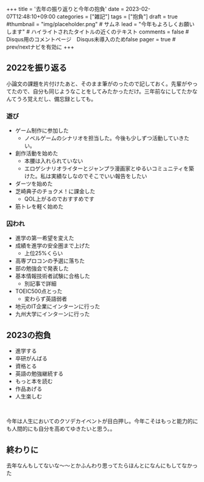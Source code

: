 +++
title = '去年の振り返りと今年の抱負'
date = 2023-02-07T12:48:10+09:00
categories = ["雑記"]
tags = ["抱負"]
draft = true
#thumbnail = "img/placeholder.png" # サムネ
lead = "今年もよろしくお願いします" # ハイライトされたタイトルの近くのテキスト
comments = false # Disqus用のコメントページ　Disqus未導入のためfalse
pager = true # prev/nextナビを有効に
+++


## 2022を振り返る
小論文の課題を片付けたあと、そのまま筆がのったので記しておく。先輩がやってたので、自分も同じようなことをしてみたかっただけ。三年前なにしてたかなんてうろ覚えだし、備忘録としても。

### 遊び
- ゲーム制作に参加した
	- ノベルゲームのシナリオを担当した。今後も少しずつ活動していきたい。
- 創作活動を始めた
	- 本腰は入れられていない 
	- エロゲシナリオライターとジャンプラ漫画家とゆるいコミュニティを築けた。私は実績なしなのでそこでいい報告をしたい 
- ダーツを始めた
- 芝崎典子のチョクメ！に課金した
	- QOL上がるのでおすすめです
- 筋トレを軽く始めた

### 囚われ
- 進学の第一希望を変えた
- 成績を進学の安全圏まで上げた
	- 上位25%くらい 
- 高専プロコンの予選に落ちた
- 部の勉強会で発表した
- 基本情報技術者試験に合格した
	- 別記事で詳細
- TOEIC500点とった
	- 変わらず英語弱者
- 地元のIT企業にインターンに行った
- 九州大学にインターンに行った

## 2023の抱負
- 進学する
- 卒研がんばる
- 資格とる
- 英語の勉強継続する
- もっと本を読む
- 作品あげる
- 人生楽しむ 

&nbsp;


今年は人生においてのクソデカイベントが目白押し。今年こそはもっと能力的にも人間的にも自分を高めてゆきたいと思う。。

## 終わりに
去年なんもしてないな～～とかふんわり思ってたらほんとになんにもしてなかった